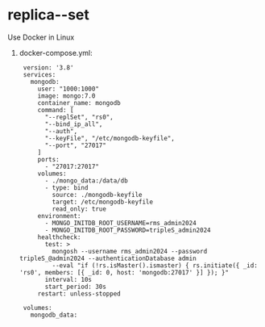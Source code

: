 # replica--set

Use Docker in Linux
  1. docker-compose.yml:
     
          version: '3.8'
          services:
            mongodb:
              user: "1000:1000"
              image: mongo:7.0
              container_name: mongodb
              command: [ 
                "--replSet", "rs0",
                "--bind_ip_all",
                "--auth",
                "--keyFile", "/etc/mongodb-keyfile",
                "--port", "27017"
              ]
              ports:
                - "27017:27017"
              volumes:
                - ./mongo_data:/data/db
                - type: bind
                  source: ./mongodb-keyfile
                  target: /etc/mongodb-keyfile
                  read_only: true
              environment:
                - MONGO_INITDB_ROOT_USERNAME=rms_admin2024
                - MONGO_INITDB_ROOT_PASSWORD=tripleS_admin2024
              healthcheck:
                test: >
                  mongosh --username rms_admin2024 --password tripleS_@admin2024 --authenticationDatabase admin 
                  --eval "if (!rs.isMaster().ismaster) { rs.initiate({ _id: 'rs0', members: [{ _id: 0, host: 'mongodb:27017' }] }); }"
                interval: 10s
                start_period: 30s
              restart: unless-stopped
          
          volumes:
            mongodb_data:
